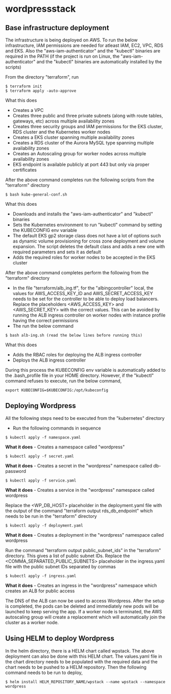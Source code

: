 # wordpressstack

## Base infrastructure deployment

The infrastructure is being deployed on AWS. To run the below infrastructure, IAM permissions are needed for atleast IAM, EC2, VPC, RDS and EKS. Also the "aws-iam-authenticator" and the "kubectl" binaries are required in the PATH (if the project is run on Linux, the "aws-iam-authenticator" and the "kubectl" binaries are automatically installed by the scripts)

From the directory "terraform", run

```
$ terraform init
$ terraform apply -auto-approve
```

What this does

* Creates a VPC
* Creates three public and three private subnets (along with route tables, gateways, etc) across multiple availability zones
* Creates three security groups and IAM permissions for the EKS cluster, RDS cluster and the Kubernetes worker nodes
* Creates a EKS cluster spanning multiple availability zones
* Creates a RDS cluster of the Aurora MySQL type spanning multiple availability zones
* Creates an Autoscaling group for worker nodes across multiple availability zones
* EKS endpoint is available publicly at port 443 but only via proper certificates

After the above command completes run the following scripts from the "terraform" directory

```
$ bash kube-general-conf.sh
```

What this does

* Downloads and installs the "aws-iam-authenticator" and "kubectl" binaries
* Sets the Kubernetes environment to run "kubectl" command by setting the KUBECONFIG env variable
* The default EKS gp2 storage class does not have a lot of options such as dynamic volume provisioning for cross zone deployment and volume expansion. The script deletes the default class and adds a new one with required parameters and sets it as default
* Adds the required roles for worker nodes to be accepted in the EKS cluster

After the above command completes perform the following from the "terraform" directory

* In the file "terraform/alb_ing.tf", for the "albingcontroller" local, the values for AWS_ACCESS_KEY_ID and AWS_SECRET_ACCESS_KEY needs to be set for the controller to be able to deploy load balancers. Replace the placeholders <AWS_ACCESS_KEY> and <AWS_SECRET_KEY> with the correct values. This can be avoided by running the ALB ingress controller on worker nodes with instance profile having the correct permissions
* The run the below command

```
$ bash alb-ing.sh (read the below lines before running this)
```

What this does

* Adds the RBAC roles for deploying the ALB ingress controller
* Deploys the ALB ingress controller

During this process the KUBECONFIG env variable is automatically added to the .bash_profile file in your HOME directory. However, if the "kubectl" command refuses to execute, run the below command,

```
export KUBECONFIG=$KUBECONFIG:/opt/kubeconfig
```

## Deploying Wordpress

All the following steps need to be executed from the "kubernetes" directory

* Run the following commands in sequence

```
$ kubectl apply -f namespace.yaml
```

**What it does** - Creates a namespace called "wordpress"

```
$ kubectl apply -f secret.yaml
```

**What it does** - Creates a secret in the "wordpress" namespace called db-password

```
$ kubectl apply -f service.yaml
```

**What it does** - Creates a service in the "wordpress" namespace called wordpress

Replace the <WP_DB_HOST> placeholder in the deployment.yaml file with the output of the command "terraform output rds_db_endpoint" which needs to be run in the "terraform" directory

```
$ kubectl apply -f deployment.yaml
```

**What it does** - Creates a deployment in the "wordpress" namespace called wordpress

Run the command "terraform output public_subnet_ids" in the "terraform" directory. This gives a list of public subnet IDs. Replace the <COMMA_SEPARATED_PUBLIC_SUBNETS> placeholder in the ingress.yaml file with the public subnet IDs separated by commas

```
$ kubectl apply -f ingress.yaml
```

**What it does** - Creates an ingress in the "wordpress" namespace which creates an ALB for public access

The DNS of the ALB can now be used to access Wordpress. After the setup is completed, the pods can be deleted and immediately new pods will be launched to keep serving the app. If a worker node is terminated, the AWS autoscaling group will create a replacement which will automatically join the cluster as a worker node.

## Using HELM to deploy Wordpress

In the helm directory, there is a HELM chart called wpstack. The above deployment can also be done with this HELM chart. The values.yaml file in the chart directory needs to be populated with the required data and the chart needs to be pushed to a HELM repository. Then the following command needs to be run to deploy,

```
$ helm install HELM_REPOSITORY_NAME/wpstack --name wpstack --namespace wordpress
```
